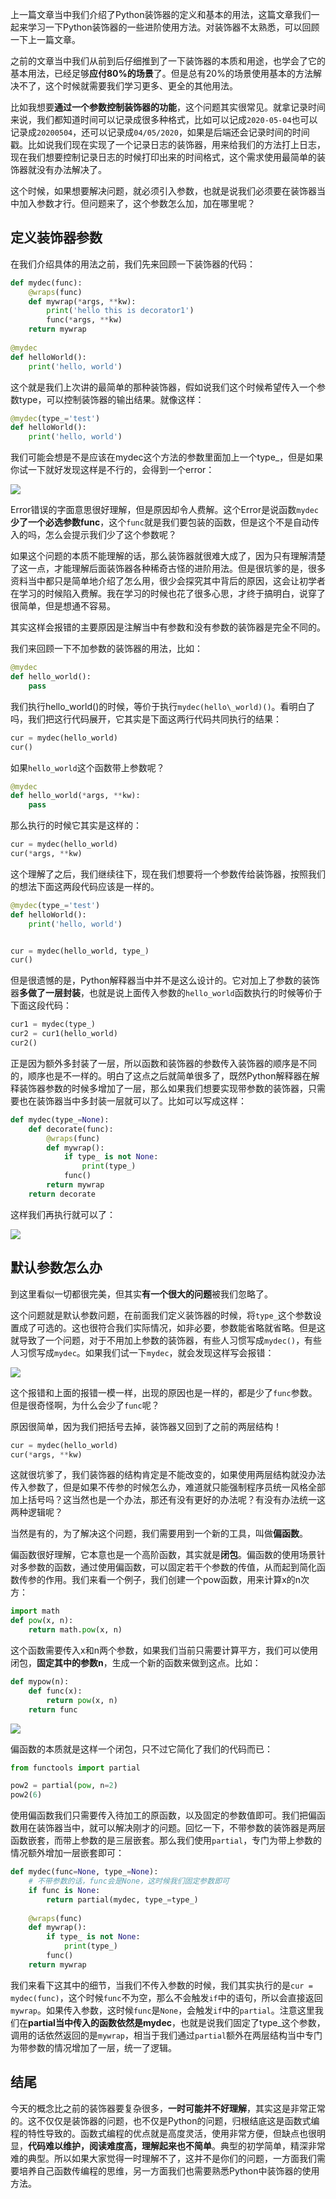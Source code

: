 上一篇文章当中我们介绍了Python装饰器的定义和基本的用法，这篇文章我们一起来学习一下Python装饰器的一些进阶使用方法。对装饰器不太熟悉，可以回顾一下上一篇文章。

之前的文章当中我们从前到后仔细推到了一下装饰器的本质和用途，也学会了它的基本用法，已经足够**应付80%的场景**了。但是总有20%的场景使用基本的方法解决不了，这个时候就需要我们学习更多、更全的其他用法。

比如我想要**通过一个参数控制装饰器的功能**，这个问题其实很常见。就拿记录时间来说，我们都知道时间可以记录成很多种格式，比如可以记成`2020-05-04`也可以记录成`20200504`，还可以记录成`04/05/2020`，如果是后端还会记录时间的时间戳。比如说我们现在实现了一个记录日志的装饰器，用来给我们的方法打上日志，现在我们想要控制记录日志的时候打印出来的时间格式，这个需求使用最简单的装饰器就没有办法解决了。

这个时候，如果想要解决问题，就必须引入参数，也就是说我们必须要在装饰器当中加入参数才行。但问题来了，这个参数怎么加，加在哪里呢？

## 定义装饰器参数

在我们介绍具体的用法之前，我们先来回顾一下装饰器的代码：

```python
def mydec(func):
    @wraps(func)
    def mywrap(*args, **kw):
        print('hello this is decorator1')
        func(*args, **kw)
    return mywrap
    
@mydec
def helloWorld():
    print('hello, world')
```

这个就是我们上次讲的最简单的那种装饰器，假如说我们这个时候希望传入一个参数type，可以控制装饰器的输出结果。就像这样：

```python
@mydec(type_='test')
def helloWorld():
    print('hello, world')
```

我们可能会想是不是应该在mydec这个方法的参数里面加上一个type_，但是如果你试一下就好发现这样是不行的，会得到一个error：

![](https://moutsea-blog.oss-cn-hangzhou.aliyuncs.com/007S8ZIlgy1gegpjq8jryj313808gdhf.jpg)

Error错误的字面意思很好理解，但是原因却令人费解。这个Error是说函数`mydec`**少了一个必选参数func**，这个`func`就是我们要包装的函数，但是这个不是自动传入的吗，怎么会提示我们少了这个参数呢？

如果这个问题的本质不能理解的话，那么装饰器就很难大成了，因为只有理解清楚了这一点，才能理解后面装饰器各种稀奇古怪的进阶用法。但是很坑爹的是，很多资料当中都只是简单地介绍了怎么用，很少会探究其中背后的原因，这会让初学者在学习的时候陷入费解。我在学习的时候也花了很多心思，才终于搞明白，说穿了很简单，但是想通不容易。

其实这样会报错的主要原因是注解当中有参数和没有参数的装饰器是完全不同的。

我们来回顾一下不加参数的装饰器的用法，比如：

```python
@mydec
def hello_world():
    pass
```

我们执行hello\_world()的时候，等价于执行`mydec(hello\_world)()`。看明白了吗，我们把这行代码展开，它其实是下面这两行代码共同执行的结果：

```python
cur = mydec(hello_world)
cur()
```

如果`hello_world`这个函数带上参数呢？

```python
@mydec
def hello_world(*args, **kw):
    pass
```

那么执行的时候它其实是这样的：

```python
cur = mydec(hello_world)
cur(*args, **kw)
```

这个理解了之后，我们继续往下，现在我们想要将一个参数传给装饰器，按照我们的想法下面这两段代码应该是一样的。

```python
@mydec(type_='test')
def helloWorld():
    print('hello, world')


cur = mydec(hello_world, type_)
cur()
```

但是很遗憾的是，Python解释器当中并不是这么设计的。它对加上了参数的装饰器**多做了一层封装**，也就是说上面传入参数的`hello_world`函数执行的时候等价于下面这段代码：

```python
cur1 = mydec(type_)
cur2 = cur1(hello_world)
cur2()
```

正是因为额外多封装了一层，所以函数和装饰器的参数传入装饰器的顺序是不同的，顺序也是不一样的。明白了这点之后就简单很多了，既然Python解释器在解释装饰器参数的时候多增加了一层，那么如果我们想要实现带参数的装饰器，只需要也在装饰器当中多封装一层就可以了。比如可以写成这样：

```python
def mydec(type_=None):
    def decorate(func):
        @wraps(func)
        def mywrap():
            if type_ is not None:
                print(type_)
            func()
        return mywrap
    return decorate
```

这样我们再执行就可以了：

![](https://moutsea-blog.oss-cn-hangzhou.aliyuncs.com/007S8ZIlgy1gegplhtdsej30uo07sjrz.jpg)

## 默认参数怎么办

到这里看似一切都很完美，但其实**有一个很大的问题**被我们忽略了。

这个问题就是默认参数问题，在前面我们定义装饰器的时候，将`type_`这个参数设置成了可选的。这也很符合我们实际情况，如非必要，参数能省略就省略。但是这就导致了一个问题，对于不用加上参数的装饰器，有些人习惯写成`mydec()`，有些人习惯写成`mydec`。如果我们试一下`mydec`，就会发现这样写会报错：

![](https://moutsea-blog.oss-cn-hangzhou.aliyuncs.com/007S8ZIlgy1gegplrsfozj313206qq47.jpg)

这个报错和上面的报错一模一样，出现的原因也是一样的，都是少了`func`参数。但是很奇怪啊，为什么会少了`func`呢？

原因很简单，因为我们把括号去掉，装饰器又回到了之前的两层结构！

```python
cur = mydec(hello_world)
cur(*args, **kw)
```

这就很坑爹了，我们装饰器的结构肯定是不能改变的，如果使用两层结构就没办法传入参数了，但是如果不传参的时候怎么办，难道就只能强制程序员统一风格全部加上括号吗？这当然也是一个办法，那还有没有更好的办法呢？有没有办法统一这两种逻辑呢？

当然是有的，为了解决这个问题，我们需要用到一个新的工具，叫做**偏函数**。

偏函数很好理解，它本意也是一个高阶函数，其实就是**闭包**。偏函数的使用场景针对多参数的函数，通过使用偏函数，可以固定若干个参数的传值，从而起到简化函数传参的作用。我们来看一个例子，我们创建一个pow函数，用来计算x的n次方：

```python
import math
def pow(x, n):
    return math.pow(x, n)
```

这个函数需要传入x和n两个参数，如果我们当前只需要计算平方，我们可以使用闭包，**固定其中的参数n**，生成一个新的函数来做到这点。比如：

```python
def mypow(n):
    def func(x):
        return pow(x, n) 
    return func
```

![](https://moutsea-blog.oss-cn-hangzhou.aliyuncs.com/007S8ZIlgy1gegpqwiym0j30os04caa9.jpg)

偏函数的本质就是这样一个闭包，只不过它简化了我们的代码而已：

```python
from functools import partial

pow2 = partial(pow, n=2)
pow2(6)
```

使用偏函数我们只需要传入待加工的原函数，以及固定的参数值即可。我们把偏函数用在装饰器当中，就可以解决刚才的问题。回忆一下，不带参数的装饰器是两层函数嵌套，而带上参数的是三层嵌套。那么我们使用`partial`，专门为带上参数的情况额外增加一层嵌套即可：

```python
def mydec(func=None, type_=None):
    # 不带参数的话，func会是None，这时候我们固定参数即可
    if func is None:
        return partial(mydec, type_=type_)
    
    @wraps(func)
    def mywrap():
        if type_ is not None:
            print(type_)
        func()
    return mywrap
```

我们来看下这其中的细节，当我们不传入参数的时候，我们其实执行的是`cur = mydec(func)`，这个时候`func`不为空，那么不会触发`if`中的语句，所以会直接返回`mywrap`。如果传入参数，这时候`func`是`None`，会触发`if`中的`partial`。注意这里我们在**partial当中传入的函数依然是mydec**，也就是说我们固定了type_这个参数，调用的话依然返回的是`mywrap`，相当于我们通过`partial`额外在两层结构当中专门为带参数的情况增加了一层，统一了逻辑。

## 结尾

今天的概念比之前的装饰器要复杂很多，**一时可能并不好理解**，其实这是非常正常的。这不仅仅是装饰器的问题，也不仅是Python的问题，归根结底这是函数式编程的特性导致的。函数式编程的优点就是高度灵活，使用非常方便，但缺点也很明显，**代码难以维护，阅读难度高，理解起来也不简单**。典型的初学简单，精深非常难的典型。所以如果大家觉得一时理解不了，这并不是你们的问题，一方面我们需要培养自己函数传编程的思维，另一方面我们也需要熟悉Python中装饰器的使用方法。



